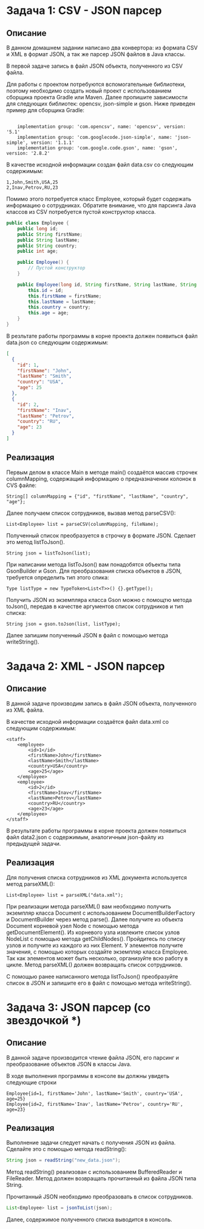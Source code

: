 # Задача 1: CSV - JSON парсер
## Описание
В данном домашнем задании написано два конвертора: из формата CSV и XML в формат JSON, а так же парсер JSON файлов в Java классы.

В первой задаче запись в файл JSON объекта, полученного из CSV файла.

Для работы с проектом потребуются вспомогательные библиотеки, поэтому необходимо создать новый проект с использованием сборщика проекта Gradle или Maven. Далее пропишите зависимости для следующих библиотек: opencsv, json-simple и gson. Ниже приведен пример для сборщика Gradle:
```

    implementation group: 'com.opencsv', name: 'opencsv', version: '5.1'
    implementation group: 'com.googlecode.json-simple', name: 'json-simple', version: '1.1.1'
    implementation group: 'com.google.code.gson', name: 'gson', version: '2.8.2'

```
В качестве исходной информации создан файл data.csv со следующим содержимым:
```
1,John,Smith,USA,25
2,Inav,Petrov,RU,23
```
Помимо этого потребуется класс Employee, который будет содержать информацию о сотрудниках. Обратите внимание, что для парсинга Java классов из CSV потребуется пустой конструктор класса.

```java
public class Employee {
    public long id;
    public String firstName;
    public String lastName;
    public String country;
    public int age;

    public Employee() {
        // Пустой конструктор
    }

    public Employee(long id, String firstName, String lastName, String country, int age) {
        this.id = id;
        this.firstName = firstName;
        this.lastName = lastName;
        this.country = country;
        this.age = age;
    }   
}
```
В резльтате работы программы в корне проекта должен появиться файл data.json со следующим содержимым:
```json
[
  {
    "id": 1,
    "firstName": "John",
    "lastName": "Smith",
    "country": "USA",
    "age": 25
  },
  {
    "id": 2,
    "firstName": "Inav",
    "lastName": "Petrov",
    "country": "RU",
    "age": 23
  }
]
```
## Реализация
Первым делом в классе Main в методе main() создаётся массив строчек columnMapping, содержащий информацию о предназначении колонок в CVS файле:
```
String[] columnMapping = {"id", "firstName", "lastName", "country", "age"};
```

Далее получаем список сотрудников, вызвав метод parseCSV():

```
List<Employee> list = parseCSV(columnMapping, fileName);
```

Полученный список преобразуется в строчку в формате JSON. Сделает это  метод listToJson().
```
String json = listToJson(list);
```
При написании метода listToJson() вам понадобятся объекты типа GsonBuilder и Gson. Для преобразования списка объектов в JSON, требуется определить тип этого спика:
```
Type listType = new TypeToken<List<T>>() {}.getType();
```
Получить JSON из экземпляра класса Gson можно с помощтю метода toJson(), передав в качестве аргументов список сотрудников и тип списка:
```
String json = gson.toJson(list, listType);
```
Далее запишим полученный JSON в файл с помощью метода writeString().


# Задача 2: XML - JSON парсер
## Описание
В данной задаче производим запись в файл JSON объекта, полученного из XML файла.

В качестве исходной информации создаётся файл data.xml со следующим содержимым:
```
<staff>
    <employee>
        <id>1</id>
        <firstName>John</firstName>
        <lastName>Smith</lastName>
        <country>USA</country>
        <age>25</age>
    </employee>
    <employee>
        <id>2</id>
        <firstName>Inav</firstName>
        <lastName>Petrov</lastName>
        <country>RU</country>
        <age>23</age>
    </employee>
</staff>
```
В резyльтате работы программы в корне проекта должен появиться файл data2.json с содержимым, аналогичным json-файлу из предыдущей задачи.

## Реализация
Для получения списка сотрудников из XML документа используется метод parseXML():
```
List<Employee> list = parseXML("data.xml");
```
При реализации метода parseXML() вам необходимо получить экземпляр класса Document с использованием DocumentBuilderFactory и DocumentBuilder через метод parse(). Далее получите из объекта Document корневой узел Node с помощью метода getDocumentElement(). Из корневого узла извлеките список узлов NodeList с помощью метода getChildNodes(). Пройдитесь по списку узлов и получите из каждого из них Element. У элементов получите значения, с помощью которых создайте экземпляр класса Employee. Так как элементов может быть несколько, организуйте всю работу в цикле. Метод parseXML() должен возвращать список сотрудников.

С помощью ранее написанного метода listToJson() преобразуйте список в JSON и запишите его в файл c помощью метода writeString().


# Задача 3: JSON парсер (со звездочкой *)
## Описание
В данной задаче производится чтение файла JSON, его парсинг и преобразование объектов JSON в классы Java.

В ходе выполнения программы в консоле вы должны увидеть следующие строки

```
Employee{id=1, firstName='John', lastName='Smith', country='USA', age=25}
Employee{id=2, firstName='Inav', lastName='Petrov', country='RU', age=23}
```
## Реализация
Выполнение задачи следует начать с получения JSON из файла. Сделайте это с помощью метода readString():
```java
String json = readString("new_data.json");
```
Метод readString() реализован с использованием BufferedReader и FileReader. Метод должен возвращать прочитанный из файла JSON типа String.

Прочитанный JSON необходимо преобразовать в список сотрудников.
```java
List<Employee> list = jsonToList(json);
```

Далее, содержимое полученного списка выводится в консоль.